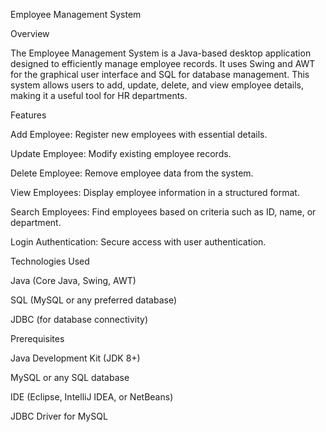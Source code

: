Employee Management System

Overview

The Employee Management System is a Java-based desktop application designed to efficiently manage employee records. It uses Swing and AWT for the graphical user interface and SQL for database management. This system allows users to add, update, delete, and view employee details, making it a useful tool for HR departments.

Features

Add Employee: Register new employees with essential details.

Update Employee: Modify existing employee records.

Delete Employee: Remove employee data from the system.

View Employees: Display employee information in a structured format.

Search Employees: Find employees based on criteria such as ID, name, or department.

Login Authentication: Secure access with user authentication.

Technologies Used

Java (Core Java, Swing, AWT)

SQL (MySQL or any preferred database)

JDBC (for database connectivity)

Prerequisites

Java Development Kit (JDK 8+)

MySQL or any SQL database

IDE (Eclipse, IntelliJ IDEA, or NetBeans)

JDBC Driver for MySQL
